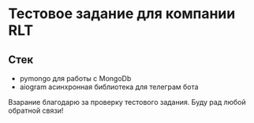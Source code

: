 # Тестовое задание для компании RLT

## Стек
- pymongo для работы с MongoDb
- aiogram асинхронная библиотека для телеграм бота

Взарание благодарю за проверку тестового задания. Буду рад любой обратной связи!
